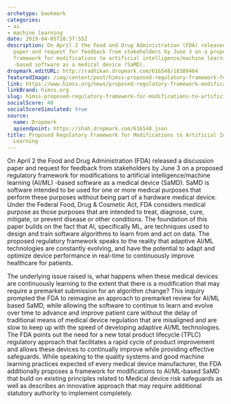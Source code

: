 ```yaml
---
archetype: bookmark
categories:
- ai
- machine learning
date: 2019-04-05T10:37:55Z
description: On April 2 the Food and Drug Administration (FDA) released a discussion
  paper and request for feedback from stakeholders by June 3 on a proposed regulatory
  framework for modifications to artificial intelligence/machine learning (AI/ML)
  -based software as a medical device (SaMD).
dropmark.editURL: http://radhikan.dropmark.com/616548/18389464
featuredImage: /img/content/post/himss-proposed-regulatory-framework-for-modifications-to-artificial-intelligence-machine-learning.jpg
link: https://www.himss.org/news/proposed-regulatory-framework-modifications-artificial-intelligencemachine-learning
linkBrand: himss.org
slug: himss-proposed-regulatory-framework-for-modifications-to-artificial-intelligence-machine-learning
socialScore: 48
socialScoreSimulated: true
source:
  name: Dropmark
  apiendpoint: https://shah.dropmark.com/616548.json
title: Proposed Regulatory Framework for Modifications to Artificial Intelligence/Machine
  Learning
---
```

On April 2 the Food and Drug Administration (FDA) released a discussion paper and request for feedback from stakeholders by June 3 on a proposed regulatory framework for modifications to artificial intelligence/machine learning (AI/ML) -based software as a medical device (SaMD). SaMD is software intended to be used for one or more medical purposes that perform these purposes without being part of a hardware medical device. Under the Federal Food, Drug & Cosmetic Act, FDA considers medical purpose as those purposes that are intended to treat, diagnose, cure, mitigate, or prevent disease or other conditions. The foundation of this paper builds on the fact that AI, specifically ML, are techniques used to design and train software algorithms to learn from and act on data. The proposed regulatory framework speaks to the reality that adaptive AI/ML technologies are constantly evolving, and have the potential to adapt and optimize device performance in real-time to continuously improve healthcare for patients.

The underlying issue raised is, what happens when these medical devices are continuously learning to the extent that there is a modification that may require a premarket submission for an algorithm change? This inquiry prompted the FDA to reimagine an approach to premarket review for AI/ML based SaMD, while allowing the software to continue to learn and evolve over time to advance and improve patient care without the delay of traditional means of medical device regulation that are misaligned and are slow to keep up with the speed of developing adaptive AI/ML technologies. The FDA points out the need for a new total product lifecycle (TPLC) regulatory approach that facilitates a rapid cycle of product improvement and allows these devices to continually improve while providing effective safeguards. While speaking to the quality systems and good machine learning practices expected of every medical device manufacturer, the FDA additionally proposes a framework for modifications to AI/ML-based SaMD that build on existing principles related to Medical device risk safeguards as well as describes an innovative approach that may require additional statutory authority to implement completely.

